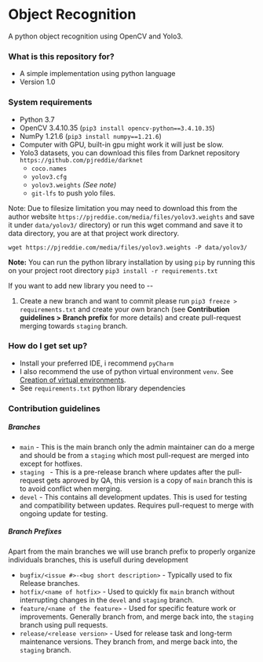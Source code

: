# Object Recognition #

A python object recognition using OpenCV and Yolo3.


### What is this repository for? ###

* A simple implementation using python language
* Version 1.0

### System requirements ###
* Python 3.7
* OpenCV 3.4.10.35 (`pip3 install opencv-python==3.4.10.35`)
* NumPy 1.21.6 (`pip3 install numpy==1.21.6`)
* Computer with GPU, built-in gpu might work it will just be slow.
* Yolo3 datasets, you can download this files from Darknet repository `https://github.com/pjreddie/darknet`
	* `coco.names`
	* `yolov3.cfg`
	* `yolov3.weights` *(See note)*
	* `git-lfs` to push yolo files.

Note: Due to filesize limitation you may need to download this from the author website `https://pjreddie.com/media/files/yolov3.weights` and save it under `data/yolov3/` directory) or run this wget command and save it to data directory, you are at that project work directory.

`wget https://pjreddie.com/media/files/yolov3.weights -P data/yolov3/`

**Note:** You can run the python library installation by using `pip` by running this on your project root directory `pip3 install -r requirements.txt`

If you want to add new library you need to --
1. Create a new branch and want to commit please run `pip3 freeze > requirements.txt` and create your own branch (see **Contribution guidelines > Branch prefix** for more details) and create pull-request merging towards `staging` branch.


### How do I get set up? ###

* Install your preferred IDE, i recommend `pyCharm`
* I also recommend the use of python virtual environment `venv`. See [Creation of virtual environments](https://docs.python.org/3/library/venv.html).
* See `requirements.txt` python library dependencies

### Contribution guidelines ###

##### Branches #####

* `main` - This is the main branch only the admin maintainer can do a merge and should be from a `staging` which most pull-request are merged into except for hotfixes.
* `staging ` - This is a pre-release branch where updates after the pull-request gets aproved by QA, this version is a copy of `main` branch this is to avoid conflict when merging.
* `devel` - This contains all development updates. This is used for testing and compatibility between updates. Requires pull-request to merge with ongoing update for testing.

##### Branch Prefixes #####
Apart from the main branches we will use branch prefix to properly organize individuals branches, this is usefull during development

* `bugfix/<issue #>-<bug short description>` - Typically used to fix Release branches.
* `hotfix/<name of hotfix>` - Used to quickly fix `main` branch without interrupting changes in the `devel` and `staging` branch.
* `feature/<name of the feature>` - Used for specific feature work or improvements. Generally branch from, and merge back into, the `staging` branch using pull requests.
* `release/<release version>` - Used for release task and long-term maintenance versions. They branch from, and merge back into, the `staging` branch.
